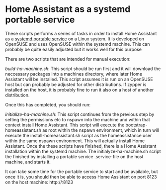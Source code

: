 # Home Assistant as a systemd portable service

These scripts performs a series of tasks in order to install Home Assistant
as a [systemd portable service](https://systemd.io/PORTABLE_SERVICES) on a Linux system.
It is developed on OpenSUSE and uses OpenSUSE within the systemd machine.
This can probably be quite easily adjusted but it works well for this purpose

There are two scripts that are intended for manual execution:

*build-ha-machine.sh*: This script should be run first and it will download the neccessary
packages into a machines directory, where later Home Assistant will be installed.
This script assumes it is run on an OpenSUSE host but can probably be adjusted for other
distributions. If zypper is installed on the host, it is probably fine to run it also on
a host of another distribution. 

Once this has completed, you should run:

*initialize-ha-machine.sh*: This script continues from the previous step by setting the
permissions etc to nspawn into the machine and within that context install Home Assistant.
This script will execute the bootstrap-homeassistant.sh as root within the nspawn environment,
which in turn will execute the install-homeassistant.sh script as the homeassistance user
within the same nspawn environment. This will actually install Home Assistant.
Once the these scripts have finished, there is a Home Assistant installation within the 
systemd machine. The initialyze-ha-machine.sh script the finished by installing a portable
service .service-file on the host machine, and starts it.

It can take some time for the portable service to start and be available, but once it is, 
you should then be able to access Home Assistant on port 8123 on the host machine:
http://<hostmachine>:8123

